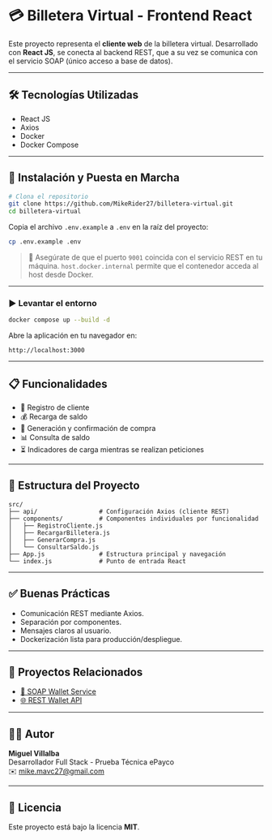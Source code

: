 # 💳 Billetera Virtual - Frontend React

Este proyecto representa el **cliente web** de la billetera virtual. Desarrollado con **React JS**, se conecta al backend REST, que a su vez se comunica con el servicio SOAP (único acceso a base de datos).

---

## 🛠️ Tecnologías Utilizadas

- React JS
- Axios
- Docker
- Docker Compose

---

## 🚀 Instalación y Puesta en Marcha

```bash
# Clona el repositorio
git clone https://github.com/MikeRider27/billetera-virtual.git
cd billetera-virtual
```

Copia el archivo `.env.example` a `.env` en la raíz del proyecto:

```bash
cp .env.example .env
```

> 📝 Asegúrate de que el puerto `9001` coincida con el servicio REST en tu máquina.
> `host.docker.internal` permite que el contenedor acceda al host desde Docker.

---

### ▶️ Levantar el entorno

```bash
docker compose up --build -d
```

Abre la aplicación en tu navegador en:

```
http://localhost:3000
```

---

## 📋 Funcionalidades

- 📄 Registro de cliente
- 💰 Recarga de saldo
- 🛒 Generación y confirmación de compra
- 📊 Consulta de saldo
- ⏳ Indicadores de carga mientras se realizan peticiones

---

## 📁 Estructura del Proyecto

```
src/
├── api/                 # Configuración Axios (cliente REST)
├── components/          # Componentes individuales por funcionalidad
│   ├── RegistroCliente.js
│   ├── RecargarBilletera.js
│   ├── GenerarCompra.js
│   └── ConsultarSaldo.js
├── App.js               # Estructura principal y navegación
└── index.js             # Punto de entrada React
```

---

## ✅ Buenas Prácticas

- Comunicación REST mediante Axios.
- Separación por componentes.
- Mensajes claros al usuario.
- Dockerización lista para producción/despliegue.

---

## 🔗 Proyectos Relacionados

- [🔧 SOAP Wallet Service](https://github.com/MikeRider27/soap-wallet)
- [🌐 REST Wallet API](https://github.com/MikeRider27/rest-wallet)

---

## 👨‍💻 Autor

**Miguel Villalba**  
Desarrollador Full Stack - Prueba Técnica ePayco  
✉️ mike.mavc27@gmail.com

---

## 📄 Licencia

Este proyecto está bajo la licencia **MIT**.
